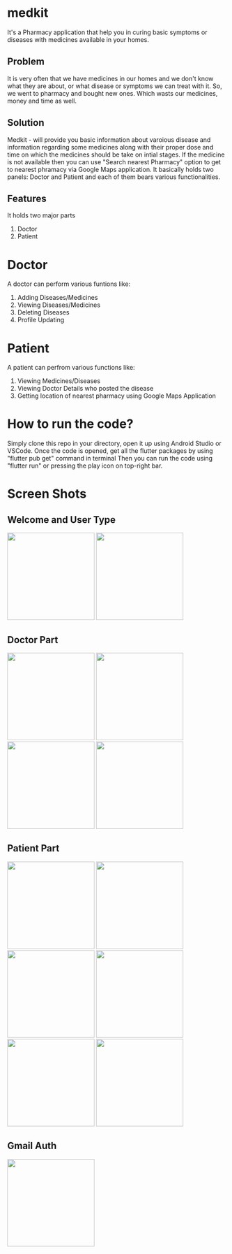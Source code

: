 # medkit

It's a Pharmacy application that help you in curing basic symptoms or diseases with medicines available in your homes.

## Problem
It is very often that we have medicines in our homes and we don't know what they are about, or what disease or symptoms we can treat with it. So, we went to pharmacy and bought new ones. Which wasts our medicines, money and time as well.

## Solution
Medkit - will provide you basic information about varoious disease and information regarding some medicines along with their proper dose and time on which the medicines should be take on intial stages. If the medicine is not available then you can use "Search nearest Pharmacy" option to get to nearest phramacy via Google Maps application.
It basically holds two panels: Doctor and Patient and each of them bears various functionalities.

## Features
It holds two major parts
1. Doctor
2. Patient

# Doctor
A doctor can perform various funtions like:
1. Adding Diseases/Medicines
2. Viewing Diseases/Medicines
3. Deleting Diseases
4. Profile Updating

# Patient
A patient can perfrom various functions like:
1. Viewing Medicines/Diseases
2. Viewing Doctor Details who posted the disease
3. Getting location of nearest pharmacy using Google Maps Application

# How to run the code?
Simply clone this repo in your directory, open it up using Android Studio or VSCode. Once the code is opened, get all the flutter packages by using "flutter pub get" command in terminal
Then you can run the code using "flutter run" or pressing the play icon on top-right bar.

# Screen Shots

## Welcome and User Type
<img src="images/welcome.jpg" width = 200> <img src="images/user.jpg" width = 200>

## Doctor Part
<img src="images/doctoLogin.jpg" width = 200> <img src="images/doctorpanel.jpg" width = 200> <img src="images/doctorEdit.jpg" width = 200> <img src="images/doctorProfile.jpg" width = 200>

## Patient Part
<img src="images/patientLogin.jpg" width = 200> <img src="images/patientPanel.jpg" width = 200> <img src="images/medDetails.jpg" width = 200> <img src="images/doctorDetails.jpg" width = 200> <img src="images/mapView.jpg" width = 200> <img src="images/patientProfile.jpg" width = 200>

## Gmail Auth
<img src="images/gmailAPI.jpg" width = 200>
